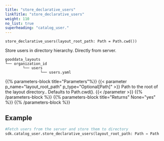 ```yaml
---
title: "store_declarative_users"
linkTitle: "store_declarative_users"
weight: 110
no_list: true
superheading: "catalog_user."
---
```


<!-- TODO -->

``store_declarative_users(layout_root_path: Path = Path.cwd())``

Store users in directory hierarchy. Directly from server.

    gooddata_layouts
    └── organization_id
            └── users
                    └── users.yaml

{{% parameters-block  title="Parameters"%}}
{{< parameter p_name="layout_root_path" p_type="Optional[Path]" >}}
Path to the root of the layout directory.. Defaults to Path.cwd().
{{< /parameter >}}
{{% /parameters-block %}}
{{% parameters-block title="Returns" None="yes" %}}
{{% /parameters-block %}}

## Example

```python
#Fetch users from the server and store them to directory
sdk.catalog_user.store_declarative_users(layout_root_path: Path = Path.cwd())
```
